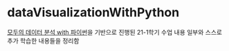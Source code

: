 # dataVisualizationWithPython

[모두의 데이터 분석 with 파이썬]( https://thebook.io/007029/, "모두의 데이터 분석 with 파이썬")을 기반으로 진행된 21-1학기 수업 내용 일부와 스스로 추가 학습한 내용들을 정리함
